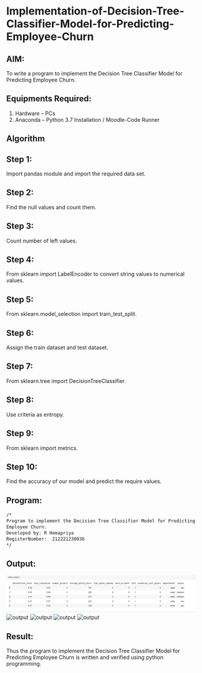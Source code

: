 # Implementation-of-Decision-Tree-Classifier-Model-for-Predicting-Employee-Churn

## AIM:
To write a program to implement the Decision Tree Classifier Model for Predicting Employee Churn.

## Equipments Required:
1. Hardware – PCs
2. Anaconda – Python 3.7 Installation / Moodle-Code Runner

## Algorithm
## Step 1:
Import pandas module and import the required data set.

## Step 2:
Find the null values and count them.

## Step 3:
Count number of left values.

## Step 4:
From sklearn import LabelEncoder to convert string values to numerical values.

## Step 5:
From sklearn.model_selection import train_test_split.

## Step 6:
Assign the train dataset and test dataset.

## Step 7:
From sklearn.tree import DecisionTreeClassifier.

## Step 8:
Use criteria as entropy.

## Step 9:
From sklearn import metrics.

## Step 10:
Find the accuracy of our model and predict the require values.

## Program:
```
/*
Program to implement the Decision Tree Classifier Model for Predicting Employee Churn.
Developed by: R Hemapriya
RegisterNumber:  212221230036
*/
```

## Output:
![output](https://github.com/Hemapriya-2004/Implementation-of-Decision-Tree-Classifier-Model-for-Predicting-Employee-Churn/blob/e7c213d3639bf8e12bbfd806d5e660b65e0b01e0/5a.PNG)
![output]()
![output]()
![output]()
![output]()



## Result:
Thus the program to implement the  Decision Tree Classifier Model for Predicting Employee Churn is written and verified using python programming.
